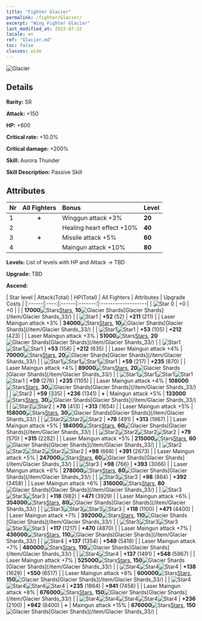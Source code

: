 ```yaml
---
title: "Fighter Glacier"
permalink: /fighter/Glacier/
excerpt: "Wing Fighter Glacier"
last_modified_at: 2023-07-22
locale: en
ref: "Glacier.md"
toc: false
classes: wide
---
```



 ![Glacier](/images/ship/fj_img6.png)

## Details

 **Rarity:** SR 

 **Attack:** +150

 **HP:** +600

 **Critical rate:** +10.0%

 **Critical damage:** +200%

 **Skill:** Aurora Thunder

 **Skill Description:**  Passive Skill

## Attributes

  |  Nr | All Fighters | Bonus | Level |
  |:----|:-------------:|:--------------------|:--------|
  | 1  | **+**  | Winggun attack +3%  | **20** |
  | 2  |   | Healing heart effect +10%  | **40** |
  | 3  | **+**  | Missile attack +5%  | **60** |
  | 4  |   | Maingun attack +10%  | **80** |


 **Levels:**  List of levels with HP and Attack -> TBD

 **Upgrade:**  TBD

 **Ascend:**  

  |  Star level | Attack(Total) | HP(Total) | All Fighters | Attributes | Upgrade Costs |
  |:------|:----:|:------|:-------:|:-------------------|
  | ![Star 0](/images/s0.png)  | +0  | +0  |  |    | **17000**![Stars](/images/item/Stars_p.png)[Stars](/item/Stars_2/), **10**![Glacier Shards](/images/item/Glacier_Shards_p.png)[Glacier Shards](/item/Glacier Shards_33/) |
  | ![Star1](/images/s1.png)  | **+52** (52)  | **+211** (211)  |   | Laser Maingun attack +3%  | **34000**![Stars](/images/item/Stars_p.png)[Stars](/item/Stars_2/), **10**![Glacier Shards](/images/item/Glacier_Shards_p.png)[Glacier Shards](/item/Glacier Shards_33/) |
  | ![Star1](/images/s1.png)![Star1](/images/s1.png)  | **+53** (105)  | **+212** (423)  |   | Laser Maingun attack +3%  | **51000**![Stars](/images/item/Stars_p.png)[Stars](/item/Stars_2/), **20**![Glacier Shards](/images/item/Glacier_Shards_p.png)[Glacier Shards](/item/Glacier Shards_33/) |
  | ![Star1](/images/s1.png)![Star1](/images/s1.png)![Star1](/images/s1.png)  | **+53** (158)  | **+212** (635)  |   | Laser Maingun attack +4%  | **70000**![Stars](/images/item/Stars_p.png)[Stars](/item/Stars_2/), **20**![Glacier Shards](/images/item/Glacier_Shards_p.png)[Glacier Shards](/item/Glacier Shards_33/) |
  | ![Star1](/images/s1.png)![Star1](/images/s1.png)![Star1](/images/s1.png)![Star1](/images/s1.png)  | **+59** (217)  | **+235** (870)  |   | Laser Maingun attack +4%  | **89000**![Stars](/images/item/Stars_p.png)[Stars](/item/Stars_2/), **20**![Glacier Shards](/images/item/Glacier_Shards_p.png)[Glacier Shards](/item/Glacier Shards_33/) |
  | ![Star1](/images/s1.png)![Star1](/images/s1.png)![Star1](/images/s1.png)![Star1](/images/s1.png)![Star1](/images/s1.png)  | **+59** (276)  | **+235** (1105)  |   | Laser Maingun attack +4%  | **108000**![Stars](/images/item/Stars_p.png)[Stars](/item/Stars_2/), **30**![Glacier Shards](/images/item/Glacier_Shards_p.png)[Glacier Shards](/item/Glacier Shards_33/) |
  | ![Star2](/images/s2.png)  | **+59** (335)  | **+236** (1341)  | **+**  | Maingun attack +5%  | **133000**![Stars](/images/item/Stars_p.png)[Stars](/item/Stars_2/), **30**![Glacier Shards](/images/item/Glacier_Shards_p.png)[Glacier Shards](/item/Glacier Shards_33/) |
  | ![Star2](/images/s2.png)![Star2](/images/s2.png)  | **+78** (413)  | **+313** (1654)  |   | Laser Maingun attack +5%  | **158000**![Stars](/images/item/Stars_p.png)[Stars](/item/Stars_2/), **30**![Glacier Shards](/images/item/Glacier_Shards_p.png)[Glacier Shards](/item/Glacier Shards_33/) |
  | ![Star2](/images/s2.png)![Star2](/images/s2.png)![Star2](/images/s2.png)  | **+78** (491)  | **+313** (1967)  |   | Laser Maingun attack +5%  | **184000**![Stars](/images/item/Stars_p.png)[Stars](/item/Stars_2/), **60**![Glacier Shards](/images/item/Glacier_Shards_p.png)[Glacier Shards](/item/Glacier Shards_33/) |
  | ![Star2](/images/s2.png)![Star2](/images/s2.png)![Star2](/images/s2.png)![Star2](/images/s2.png)  | **+79** (570)  | **+315** (2282)  |   | Laser Maingun attack +5%  | **215000**![Stars](/images/item/Stars_p.png)[Stars](/item/Stars_2/), **60**![Glacier Shards](/images/item/Glacier_Shards_p.png)[Glacier Shards](/item/Glacier Shards_33/) |
  | ![Star2](/images/s2.png)![Star2](/images/s2.png)![Star2](/images/s2.png)![Star2](/images/s2.png)![Star2](/images/s2.png)  | **+98** (668)  | **+391** (2673)  |   | Laser Maingun attack +5%  | **247000**![Stars](/images/item/Stars_p.png)[Stars](/item/Stars_2/), **60**![Glacier Shards](/images/item/Glacier_Shards_p.png)[Glacier Shards](/item/Glacier Shards_33/) |
  | ![Star3](/images/s3.png)  | **+98** (766)  | **+393** (3066)  |   | Laser Maingun attack +6%  | **278000**![Stars](/images/item/Stars_p.png)[Stars](/item/Stars_2/), **80**![Glacier Shards](/images/item/Glacier_Shards_p.png)[Glacier Shards](/item/Glacier Shards_33/) |
  | ![Star3](/images/s3.png)![Star3](/images/s3.png)  | **+98** (864)  | **+392** (3458)  |   | Laser Maingun attack +6%  | **316000**![Stars](/images/item/Stars_p.png)[Stars](/item/Stars_2/), **80**![Glacier Shards](/images/item/Glacier_Shards_p.png)[Glacier Shards](/item/Glacier Shards_33/) |
  | ![Star3](/images/s3.png)![Star3](/images/s3.png)![Star3](/images/s3.png)  | **+118** (982)  | **+471** (3929)  |   | Laser Maingun attack +6%  | **354000**![Stars](/images/item/Stars_p.png)[Stars](/item/Stars_2/), **80**![Glacier Shards](/images/item/Glacier_Shards_p.png)[Glacier Shards](/item/Glacier Shards_33/) |
  | ![Star3](/images/s3.png)![Star3](/images/s3.png)![Star3](/images/s3.png)![Star3](/images/s3.png)  | **+118** (1100)  | **+471** (4400)  |   | Laser Maingun attack +7%  | **392000**![Stars](/images/item/Stars_p.png)[Stars](/item/Stars_2/), **110**![Glacier Shards](/images/item/Glacier_Shards_p.png)[Glacier Shards](/item/Glacier Shards_33/) |
  | ![Star3](/images/s3.png)![Star3](/images/s3.png)![Star3](/images/s3.png)![Star3](/images/s3.png)![Star3](/images/s3.png)  | **+117** (1217)  | **+470** (4870)  |   | Laser Maingun attack +7%  | **436000**![Stars](/images/item/Stars_p.png)[Stars](/item/Stars_2/), **110**![Glacier Shards](/images/item/Glacier_Shards_p.png)[Glacier Shards](/item/Glacier Shards_33/) |
  | ![Star4](/images/s4.png)  | **+137** (1354)  | **+549** (5419)  |   | Laser Maingun attack +7%  | **480000**![Stars](/images/item/Stars_p.png)[Stars](/item/Stars_2/), **110**![Glacier Shards](/images/item/Glacier_Shards_p.png)[Glacier Shards](/item/Glacier Shards_33/) |
  | ![Star4](/images/s4.png)![Star4](/images/s4.png)  | **+137** (1491)  | **+548** (5967)  |   | Laser Maingun attack +7%  | **525000**![Stars](/images/item/Stars_p.png)[Stars](/item/Stars_2/), **150**![Glacier Shards](/images/item/Glacier_Shards_p.png)[Glacier Shards](/item/Glacier Shards_33/) |
  | ![Star4](/images/s4.png)![Star4](/images/s4.png)![Star4](/images/s4.png)  | **+138** (1629)  | **+550** (6517)  |   | Laser Maingun attack +8%  | **600000**![Stars](/images/item/Stars_p.png)[Stars](/item/Stars_2/), **150**![Glacier Shards](/images/item/Glacier_Shards_p.png)[Glacier Shards](/item/Glacier Shards_33/) |
  | ![Star4](/images/s4.png)![Star4](/images/s4.png)![Star4](/images/s4.png)![Star4](/images/s4.png)  | **+235** (1864)  | **+941** (7458)  |   | Laser Maingun attack +8%  | **676000**![Stars](/images/item/Stars_p.png)[Stars](/item/Stars_2/), **150**![Glacier Shards](/images/item/Glacier_Shards_p.png)[Glacier Shards](/item/Glacier Shards_33/) |
  | ![Star4](/images/s4.png)![Star4](/images/s4.png)![Star4](/images/s4.png)![Star4](/images/s4.png)![Star4](/images/s4.png)  | **+236** (2100)  | **+942** (8400)  | **+**  | Maingun attack +15%  | **676000**![Stars](/images/item/Stars_p.png)[Stars](/item/Stars_2/), **150**![Glacier Shards](/images/item/Glacier_Shards_p.png)[Glacier Shards](/item/Glacier Shards_33/) |

